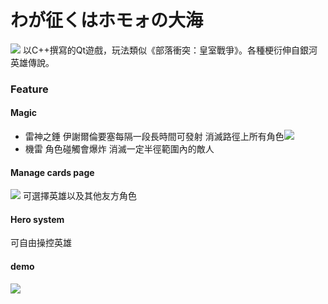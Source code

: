 # わが征くはホモォの大海
![](https://i.imgur.com/lalkMSG.jpg)
以C++撰寫的Qt遊戲，玩法類似《部落衝突：皇室戰爭》。各種梗衍伸自銀河英雄傳說。
### Feature
#### Magic
* 雷神之錘
伊謝爾倫要塞每隔一段長時間可發射 消滅路徑上所有角色![](https://i.imgur.com/24qT5ol.png)
* 機雷
角色碰觸會爆炸 消滅一定半徑範圍內的敵人
#### Manage cards page
![](https://i.imgur.com/UJU8j89.jpg)
可選擇英雄以及其他友方角色
#### Hero system 
可自由操控英雄
#### demo
[![](http://img.youtube.com/vi/wgqT3SzbMFw/0.jpg)](http://www.youtube.com/watch?v=wgqT3SzbMFw "")

